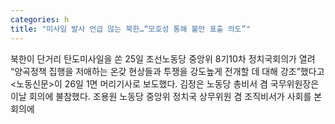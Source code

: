 ```yaml
---
categories: h
title: "미사일 발사 언급 않는 북한…“모호성 통해 불만 표출 의도”"
---
```

북한이 단거리 탄도미사일을 쏜 25일 조선노동당 중앙위 8기10차 정치국회의가 열려 “양곡정책 집행을 저애하는 온갖 현상들과 투쟁을 강도높게 전개할 데 대해 강조”했다고 &lt;노동신문&gt;이 26일 1면 머리기사로 보도했다. 김정은 노동당 총비서 겸 국무위원장은 이날 회의에 불참했다. 조용원 노동당 중앙위 정치국 상무위원 겸 조직비서가 사회를 본 회의에